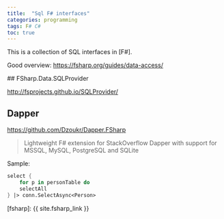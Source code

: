 ```yaml
---
title:  "Sql F# interfaces"
categories: programming 
tags: F# C#    
toc: true
---
```


This is a collection of SQL interfaces in [F#].

Good overview: <https://fsharp.org/guides/data-access/>


## FSharp.Data.SQLProvider

<http://fsprojects.github.io/SQLProvider/>




## Dapper

<https://github.com/Dzoukr/Dapper.FSharp> 

> Lightweight F# extension for StackOverflow Dapper with support for MSSQL, MySQL, PostgreSQL and SQLite

Sample:

~~~fsharp
select {
    for p in personTable do
    selectAll
} |> conn.SelectAsync<Person>
~~~

[fsharp]: {{ site.fsharp_link }}